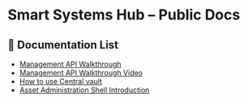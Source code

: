 # Smart Systems Hub – Public Docs

## 📘 Documentation List

- [Management API Walkthrough](Management-API-Overview.md)
- [Management API Walkthrough Video](Management-API-Overview-video.md)
- [How to use Central vault](How-to-use-central-vault.md)
- [Asset Administration Shell Introduction](Asset-Administration-Shell-Introduction.md)